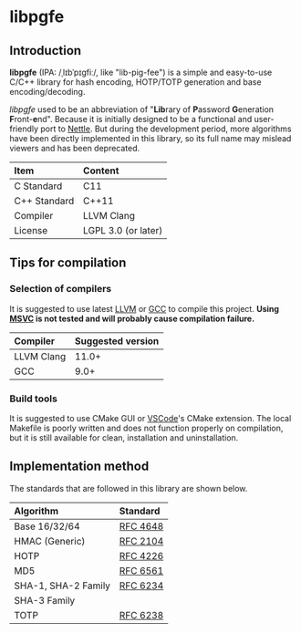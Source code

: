 # libpgfe

## Introduction

**libpgfe** (IPA: /ˌlɪbˈpɪɡfiː/, like "lib-pig-fee") is a simple and easy-to-use C/C++ library for hash encoding, HOTP/TOTP generation and base encoding/decoding.

*libpgfe* used to be an abbreviation of "**Lib**rary of **P**assword **G**eneration **F**ront-**e**nd". Because it is initially designed to be a functional and user-friendly port to [Nettle](https://www.lysator.liu.se/~nisse/nettle/). But during the development period, more algorithms have been directly implemented in this library, so its full name may mislead viewers and has been deprecated.

| Item         | Content             |
| :----------- | :------------------ |
| C Standard   | C11                 |
| C++ Standard | C++11               |
| Compiler     | LLVM Clang          |
| License      | LGPL 3.0 (or later) |

## Tips for compilation

### Selection of compilers

It is suggested to use latest [LLVM](https://llvm.org/) or [GCC](https://gcc.gnu.org/) to compile this project. **Using [MSVC](https://en.wikipedia.org/wiki/Microsoft_Visual_C++) is not tested and will probably cause compilation failure.**

| Compiler   | Suggested version |
| :--------- | :---------------- |
| LLVM Clang | 11.0+             |
| GCC        | 9.0+              |

### Build tools

It is suggested to use CMake GUI or [VSCode](https://code.visualstudio.com/)'s CMake extension. The local Makefile is poorly written and does not function properly on compilation, but it is still available for clean, installation and uninstallation.

## Implementation method

The standards that are followed in this library are shown below.

| Algorithm           | Standard                                            |
| :------------------ | :-------------------------------------------------- |
| Base 16/32/64       | [RFC 4648](https://www.rfc-editor.org/info/rfc4648) |
| HMAC (Generic)      | [RFC 2104](https://www.rfc-editor.org/info/rfc2104) |
| HOTP                | [RFC 4226](https://www.rfc-editor.org/info/rfc4226) |
| MD5                 | [RFC 6561](https://www.rfc-editor.org/info/rfc6151) |
| SHA-1, SHA-2 Family | [RFC 6234](https://www.rfc-editor.org/info/rfc6234) |
| SHA-3 Family        |  |
| TOTP                | [RFC 6238](https://www.rfc-editor.org/info/rfc6238) |